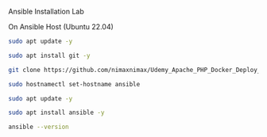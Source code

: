 Ansible Installation Lab


On Ansible Host (Ubuntu 22.04)

```bash
sudo apt update -y
```

```bash
sudo apt install git -y
```

```bash
git clone https://github.com/nimaxnimax/Udemy_Apache_PHP_Docker_Deploy_Ansible_YAML_IaC.git
```

```bash
sudo hostnamectl set-hostname ansible
```

```bash
sudo apt update -y
```

```bash
sudo apt install ansible -y
```

```bash
ansible --version
```


